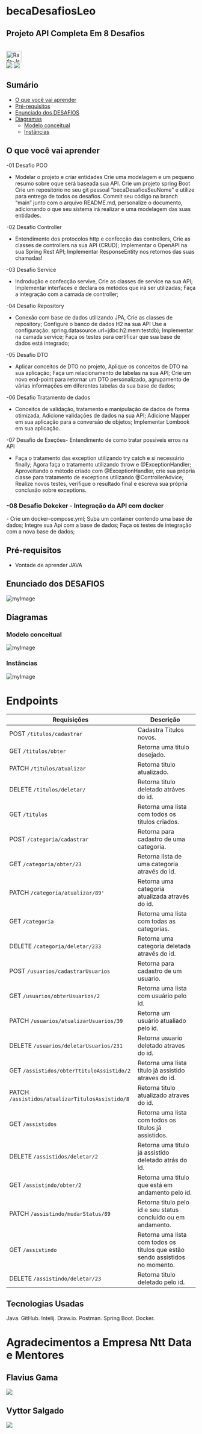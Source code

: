 # becaDesafiosLeo
## Projeto API Completa Em 8 Desafios

<div>
<div style="display: inline_block"><br>
  <img align="center" alt="Rafa-Js" height="30" width="40" src="https://img.shields.io/badge/Java-ED8B00?style=for-the-badge&logo=java&logoColor=white">
</div>
<div> 
  <a href="https://www.instagram.com/hilarioleozinho/?hl=pt" target="_blank"><img src="https://img.shields.io/badge/-Instagram-%23E4405F?style=for-the-badge&logo=instagram&logoColor=white" target="_blank"></a>
 	<a href="https://www.linkedin.com/in/leonardoanalistadesuporte/" target="_blank"><img src="https://img.shields.io/badge/-LinkedIn-%230077B5?style=for-the-badge&logo=linkedin&logoColor=white" target="_blank"></a> 
</div>

## Sumário
- [O que você vai aprender](#O-que-você-vai-aprender)
- [Pré-requisitos](#Pré-requisitos)
- [Enunciado dos DESAFIOS](#Enunciado-dos-DESAFIOS)
- [Diagramas](#Diagramas)
  - [Modelo conceitual](#Modelo-conceitual)
  - [Instâncias](#Instância)

## O que você vai aprender
-01 Desafio POO 
- Modelar o projeto e criar entidades
Crie uma modelagem e um pequeno resumo sobre oque será baseada sua API.
Crie um projeto spring Boot
Crie um repositório no seu git pessoal “becaDesafiosSeuNome” e utilize para entrega de todos os desafios.
Commit seu código na branch “main” junto com o arquivo README.md, personalize o documento,
adicionando o que seu sistema irá realizar e uma modelagem das suas entidades. 

-02 Desafio Controller 
- Entendimento dos protocolos http e confecção das controllers,
Crie as classes de controllers na sua API (CRUD);
Implementar o OpenAPI na sua Spring Rest API;
Implementar ResponseEntity nos retornos das suas chamadas!

-03 Desafio Service 
- Indrodução e confecção servive,
Crie as classes de service na sua API;
Implementar interfaces e declara os metódos que irá ser utilizadas;
Faça a integração com a camada de controller;

-04 Desafio Repository 
- Conexão com base de dados utilizando JPA,
Crie as classes de repository;
Configure o banco de dados H2 na sua API
Use a configuração: spring.datasource.url=jdbc:h2:mem:testdb);
Implementar na camada service;
Faça os testes para certificar que sua base de dados está integrado;

-05 Desafio DTO 
- Aplicar conceitos de DTO no projeto,
Aplique os conceitos de DTO na sua aplicação;
Faça um relacionamento de tabelas na sua API;
Crie um novo end-point para retornar um DTO personalizado,
agrupamento de várias informações em diferentes tabelas da sua base de dados;

-06 Desafio Tratamento de dados 
- Conceitos de validação, tratamento e manipulação de dados de forma otimizada,
  Adicione validações de dados na sua API;
  Adicione Mapper em sua aplicação para a conversão de objetos;
  Implementar Lombook em sua aplicação.

-07 Desafio de Exeções- Entendimento de como tratar possiveis erros na API
- Faça o tratamento das exception utilizando try catch e si necessário finally;
Agora faça o tratamento utilizando throw e @ExceptionHandler;
Aproveitando o método criado com @ExceptionHandler,
crie sua própria classe para tratamento de exceptions utilizando @ControllerAdvice;
Realize novos testes, verifique o resultado final e escreva sua própria conclusão sobre exceptions.

<h3>-08 Desafio Dokcker - Integração da API com docker</h3>
- Crie um docker-compose.yml;
 Suba um container contendo uma base de dados;
 Integre sua Api com a base de dados;
 Faça os testes de integração com a nova base de dados;

## Pré-requisitos

- Vontade de aprender JAVA

## Enunciado dos DESAFIOS

![myImage](https://github.com/Leonardohilariogithub/becaDesafiosLeo/blob/main/enuciado.PNG)

## Diagramas

### Modelo conceitual

![myImage](https://github.com/Leonardohilariogithub/becaDesafiosLeo/blob/main/modelo.PNG)

### Instâncias

![myImage](https://github.com/Leonardohilariogithub/becaDesafiosLeo/blob/main/instancias.PNG)

# Endpoints

| Requisições                                  | Descrição                                                    |
| -------------------------------------------- | ------------------------------------------------------------ |
| POST `/titulos/cadastrar`                      | Cadastra Titulos novos.|
| GET `/titulos/obter`    | Retorna uma titulo desejado. |
| PATCH `/titulos/atualizar` | Retorna titulo atualizado.        |
| DELETE `/titulos/deletar/`                     |Retorna titulo deletado atráves do id.                   |
| GET `/titulos`                          | Retorna uma lista com todos os titulos criados.           |
| POST `/categoria/cadastrar`                        | Retorna para cadastro de uma categoria.    |
| GET `/categoria/obter/23`        | Retorna lista de uma categoria através do id. |
| PATCH `/categoria/atualizar/89'`     | Retorna uma categoria atualizada através do id.        |
| GET `/categoria`    | Retorna uma lista com todas as categorias. |
| DELETE `/categoria/deletar/233`    | Retorna uma categoria deletada através do id. |
| POST `/usuarios/cadastrarUsuarios`    | Retorna para cadastro de um usuario. |
| GET `/usuarios/obterUsuarios/2`    | Retorna uma lista com usuário pelo id. |
| PATCH `/usuarios/atualizarUsuarios/39`    | Retorna  um usuário atualiado pelo id. |
| DELETE `/usuarios/deletarUsuarios/231`    | Retorna usuario deletado atraves do id. |
| GET `/assistidos/obterTtituloAssistido/2`    | Retorna uma lista titulo  já assistido atraves do id. |
| PATCH `/assistidos/atualizarTitulosAssistido/8`    | Retorna  titulo atualizado   atraves do id. |
| GET `/assistidos`    | Retorna uma lista com todos os titulos já assistidos. |
| DELETE `/assistidos/deletar/2`    | Retorna uma titulo já assistido deletado atrás do id. |
| GET `/assistindo/obter/2`    | Retorna uma titulo que está em andamento pelo id. |
| PATCH `/assistindo/mudarStatus/89`    | Retorna titulo pelo id e seu status concluido ou em andamento. |
| GET `/assistindo`    | Retorna uma lista com todos os titulos que estão sendo assistidos no momento. |
| DELETE `/assistindo/deletar/23`    | Retorna titulo deletado pelo id. |

## Tecnologias Usadas

Java.
GitHub.
Intelij.
Draw.io.
Postman.
Spring Boot.
Docker.

# Agradecimentos a Empresa Ntt Data e Mentores
## Flavius Gama
<div> 
   	<a href="https://www.linkedin.com/in/flavius-gama-748774a1/" target="_blank"><img src="https://img.shields.io/badge/-LinkedIn-%230077B5?style=for-the-badge&logo=linkedin&logoColor=white" target="_blank"></a> 
</div>

## Vyttor Salgado
<div> 
   	<a href="https://www.linkedin.com/in/vyttor-salgado-4a7677178/" target="_blank"><img src="https://img.shields.io/badge/-LinkedIn-%230077B5?style=for-the-badge&logo=linkedin&logoColor=white" target="_blank"></a> 
</div>